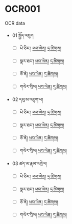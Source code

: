 # OCR001
OCR data 
- 01 སྤྱོད་འཇུག 
  - [ ] པེ་ཅིང་། [ཕབ་ལེན།](https://github.com/rekongrabten/OCR001/releases/download/001/W1KG13126-v114_img6-93.pdf) [དྲ་ཚིགས།](https://library.bdrc.io/show/bdr:MW1KG13126_5272?s=%2Fshow%2Fbdr%3AMW1KG13126%3Fpart%3Dbdr%3AMW1KG13126_5272%26s%3Di%253Dbdr%253AWA0RT3216%2526t%253DWork%2526w%253Dq%25253D%25252522%252525E0%252525BD%25252596%252525E0%252525BE%252525B1%252525E0%252525BD%25252584%252525E0%252525BC%2525258B%252525E0%252525BD%25252586%252525E0%252525BD%252525B4%252525E0%252525BD%25252596%252525E0%252525BC%2525258B%252525E0%252525BD%252525A6%252525E0%252525BD%252525BA%252525E0%252525BD%25252598%252525E0%252525BD%252525A6%252525E0%252525BC%2525258B%252525E0%252525BD%25252591%252525E0%252525BD%25252594%252525E0%252525BD%252525A0%252525E0%252525BD%252525B2%252525E0%252525BC%2525258B%252525E0%252525BD%252525A6%252525E0%252525BE%252525A4%252525E0%252525BE%252525B1%252525E0%252525BD%252525BC%252525E0%252525BD%25252591%252525E0%252525BC%2525258B%252525E0%252525BD%25252594%252525E0%252525BC%2525258B%252525E0%252525BD%252525A3%252525E0%252525BC%2525258B%252525E0%252525BD%252525A0%252525E0%252525BD%25252587%252525E0%252525BD%252525B4%252525E0%252525BD%25252582%252525E0%252525BC%2525258B%252525E0%252525BD%25252594%25252522~1%252526lg%25253Dbo%252526t%25253DWork%252526n%25253D0%2526n%253D9#open-viewer) 
  - [ ] སྣར་ཐང་། [ཕབ་ལེན།](https://github.com/rekongrabten/OCR001/releases/download/001/W2KG5015-v114_img4-78.pdf) [དྲ་ཚིགས།](https://library.bdrc.io/show/bdr:MW2KG5015_4061?s=%2Fshow%2Fbdr%3AMW2KG5015%3Fpart%3Dbdr%3AMW2KG5015_4061%26s%3Dq%253D%252522%2525E0%2525BD%252596%2525E0%2525BE%2525B1%2525E0%2525BD%252584%2525E0%2525BC%25258B%2525E0%2525BD%252586%2525E0%2525BD%2525B4%2525E0%2525BD%252596%2525E0%2525BC%25258B%2525E0%2525BD%2525A6%2525E0%2525BD%2525BA%2525E0%2525BD%252598%2525E0%2525BD%2525A6%2525E0%2525BC%25258B%2525E0%2525BD%252591%2525E0%2525BD%252594%2525E0%2525BD%2525A0%2525E0%2525BD%2525B2%2525E0%2525BC%25258B%2525E0%2525BD%2525A6%2525E0%2525BE%2525A4%2525E0%2525BE%2525B1%2525E0%2525BD%2525BC%2525E0%2525BD%252591%2525E0%2525BC%25258B%2525E0%2525BD%252594%2525E0%2525BC%25258B%2525E0%2525BD%2525A3%2525E0%2525BC%25258B%2525E0%2525BD%2525A0%2525E0%2525BD%252587%2525E0%2525BD%2525B4%2525E0%2525BD%252582%2525E0%2525BC%25258B%2525E0%2525BD%252594%2525E0%2525BC%25258D%252522~1%2526lg%253Dbo%2526t%253DInstance%2526f%253Dasset%252Cinc%252Ctmp%253ApossibleAccess%2526f%253Dasset%252Cinc%252Ctmp%253AcatalogOnly%2526uilang%253Dbo%2526n%253D22#open-viewer)
  - [ ] ཅོ་ནེ། [ཕབ་ལེན།](https://github.com/rekongrabten/OCR001/releases/download/001/W1GS66030-v105_img5-81.pdf) [དྲ་ཚིགས།](https://library.bdrc.io/show/bdr:W1GS66030?s=q%3D%2522%25E0%25BD%2596%25E0%25BD%25A6%25E0%25BE%259F%25E0%25BD%2593%25E0%25BC%258B%25E0%25BD%25A0%25E0%25BD%2582%25E0%25BE%25B1%25E0%25BD%25B4%25E0%25BD%25A2%25E0%25BC%258D%2520%25E0%25BD%2585%25E0%25BD%25BC%25E0%25BC%258B%25E0%25BD%2593%25E0%25BD%25BA%2522~1%26lg%3Dbo%26t%3DInstance%26f%3Dasset%2Cinc%2Ctmp%3ApossibleAccess%26f%3Dasset%2Cinc%2Ctmp%3AcatalogOnly%26s%3Dclosest%2520matches%2520forced%26n%3D1#open-viewer)
  - [ ] གསེར་བྲིས། [ཕབ་ལེན།](https://github.com/rekongrabten/OCR001/releases/download/001/W23702-v114_img4-99.pdf) [དྲ་ཚིགས།](https://library.bdrc.io/show/bdr:MW23702_3275?s=%2Fshow%2Fbdr%3AMW23702%3Fpart%3Dbdr%3AMW23702_3275%26s%3Dq%253D%252522%2525E0%2525BD%252596%2525E0%2525BE%2525B1%2525E0%2525BD%252584%2525E0%2525BC%25258B%2525E0%2525BD%252586%2525E0%2525BD%2525B4%2525E0%2525BD%252596%2525E0%2525BC%25258B%2525E0%2525BD%2525A6%2525E0%2525BD%2525BA%2525E0%2525BD%252598%2525E0%2525BD%2525A6%2525E0%2525BC%25258B%2525E0%2525BD%252591%2525E0%2525BD%252594%2525E0%2525BD%2525A0%2525E0%2525BD%2525B2%2525E0%2525BC%25258B%2525E0%2525BD%2525A6%2525E0%2525BE%2525A4%2525E0%2525BE%2525B1%2525E0%2525BD%2525BC%2525E0%2525BD%252591%2525E0%2525BC%25258B%2525E0%2525BD%252594%2525E0%2525BC%25258B%2525E0%2525BD%2525A3%2525E0%2525BC%25258B%2525E0%2525BD%2525A0%2525E0%2525BD%252587%2525E0%2525BD%2525B4%2525E0%2525BD%252582%2525E0%2525BC%25258B%2525E0%2525BD%252594%2525E0%2525BC%25258D%252522~1%2526lg%253Dbo%2526t%253DInstance%2526f%253Dasset%252Cinc%252Ctmp%253ApossibleAccess%2526f%253Dasset%252Cinc%252Ctmp%253AcatalogOnly%2526uilang%253Dbo%2526n%253D14#open-viewer)
 - 02 དབུ་མ་འཇུག་པ། 
   - [ ] པེ་ཅིང་། [ཕབ་ལེན།](https://github.com/rekongrabten/OCR001/releases/download/untagged-99396bbc3793ea699496/W1KG13126-v111_img493-532.pdf) [དྲ་ཚིགས།](https://library.bdrc.io/show/bdr:MW1KG13126_5262?s=%2Fshow%2Fbdr%3AMW1KG13126%3Fpart%3Dbdr%3AMW1KG13126_5262%26s%3Dq%253D%252522%2525E0%2525BD%252591%2525E0%2525BD%252596%2525E0%2525BD%2525B4%2525E0%2525BC%25258B%2525E0%2525BD%252598%2525E0%2525BC%25258B%2525E0%2525BD%2525A3%2525E0%2525BC%25258B%2525E0%2525BD%2525A0%2525E0%2525BD%252587%2525E0%2525BD%2525B4%2525E0%2525BD%252582%2525E0%2525BC%25258B%2525E0%2525BD%252594%252522~1%2526lg%253Dbo%2526t%253DInstance%2526f%253Dasset%252Cinc%252Ctmp%253ApossibleAccess%2526f%253Dasset%252Cinc%252Ctmp%253AcatalogOnly%2526uilang%253Dbo%2526n%253D22#open-viewer) 
   - [ ] སྣར་ཐང་། [ཕབ་ལེན།](https://github.com/rekongrabten/OCR001/releases/download/untagged-99396bbc3793ea699496/W2KG5015-v111_img494-532.pdf) [དྲ་ཚིགས།](https://library.bdrc.io/show/bdr:MW2KG5015_4051?s=%2Fshow%2Fbdr%3AMW2KG5015%3Fpart%3Dbdr%3AMW2KG5015_4051%26s%3Dq%253D%252522%2525E0%2525BD%252591%2525E0%2525BD%252596%2525E0%2525BD%2525B4%2525E0%2525BC%25258B%2525E0%2525BD%252598%2525E0%2525BC%25258B%2525E0%2525BD%2525A3%2525E0%2525BC%25258B%2525E0%2525BD%2525A0%2525E0%2525BD%252587%2525E0%2525BD%2525B4%2525E0%2525BD%252582%2525E0%2525BC%25258B%2525E0%2525BD%252594%252522~1%2526lg%253Dbo%2526t%253DInstance%2526f%253Dasset%252Cinc%252Ctmp%253ApossibleAccess%2526f%253Dasset%252Cinc%252Ctmp%253AcatalogOnly%2526uilang%253Dbo%2526n%253D23#open-viewer)
   - [ ] ཅོ་ནེ། [ཕབ་ལེན།](https://github.com/rekongrabten/OCR001/releases/download/untagged-99396bbc3793ea699496/W1GS66030-v102_img400-434.pdf) [དྲ་ཚིགས།](https://library.bdrc.io/show/bdr:W1GS66030?s=q%3D%2522%25E0%25BD%2596%25E0%25BD%25A6%25E0%25BE%259F%25E0%25BD%2593%25E0%25BC%258B%25E0%25BD%25A0%25E0%25BD%2582%25E0%25BE%25B1%25E0%25BD%25B4%25E0%25BD%25A2%25E0%25BC%258D%2520%25E0%25BD%2585%25E0%25BD%25BC%25E0%25BC%258B%25E0%25BD%2593%25E0%25BD%25BA%2522~1%26lg%3Dbo%26t%3DInstance%26f%3Dasset%2Cinc%2Ctmp%3ApossibleAccess%26f%3Dasset%2Cinc%2Ctmp%3AcatalogOnly%26s%3Dclosest%2520matches%2520forced%26uilang%3Dbo%26n%3D1#open-viewer)
   - [ ] གསེར་བྲིས། [ཕབ་ལེན།](https://github.com/rekongrabten/OCR001/releases/download/untagged-99396bbc3793ea699496/W23702-v111_img606-651.1.pdf) [དྲ་ཚིགས།](https://library.bdrc.io/show/bdr:MW23702_3265?s=%2Fshow%2Fbdr%3AMW23702%3Fpart%3Dbdr%3AMW23702_3265%26s%3Dq%253D%252522%2525E0%2525BD%252591%2525E0%2525BD%252596%2525E0%2525BD%2525B4%2525E0%2525BC%25258B%2525E0%2525BD%252598%2525E0%2525BC%25258B%2525E0%2525BD%2525A3%2525E0%2525BC%25258B%2525E0%2525BD%2525A0%2525E0%2525BD%252587%2525E0%2525BD%2525B4%2525E0%2525BD%252582%2525E0%2525BC%25258B%2525E0%2525BD%252594%252522~1%2526lg%253Dbo%2526t%253DInstance%2526f%253Dasset%252Cinc%252Ctmp%253ApossibleAccess%2526f%253Dasset%252Cinc%252Ctmp%253AcatalogOnly%2526uilang%253Dbo%2526n%253D21#open-viewer)   
 - 03 ཚད་མ་རྣམ་འགྲེལ། 
   - [ ] པེ་ཅིང་། [ཕབ་ལེན།](https://github.com/rekongrabten/OCR001/releases/download/03/W1KG13126-v183_img383-504.pdf) [དྲ་ཚིགས།](https://library.bdrc.io/show/bdr:MW1KG13126_5709?s=%2Fshow%2Fbdr%3AMW1KG13126%3Fpart%3Dbdr%3AMW1KG13126_5709%26s%3Dq%253D%252522%2525E0%2525BD%25259A%2525E0%2525BD%252591%2525E0%2525BC%25258B%2525E0%2525BD%252598%2525E0%2525BC%25258B%2525E0%2525BD%2525A2%2525E0%2525BE%2525A3%2525E0%2525BD%252598%2525E0%2525BC%25258B%2525E0%2525BD%2525A0%2525E0%2525BD%252582%2525E0%2525BE%2525B2%2525E0%2525BD%2525BA%2525E0%2525BD%2525A3%2525E0%2525BC%25258B%2525E0%2525BD%252582%2525E0%2525BE%2525B1%2525E0%2525BD%2525B2%2525E0%2525BC%25258B%2525E0%2525BD%25259A%2525E0%2525BD%2525B2%2525E0%2525BD%252582%2525E0%2525BC%25258B%2525E0%2525BD%2525A3%2525E0%2525BD%2525BA%2525E0%2525BD%2525A0%2525E0%2525BD%2525B4%2525E0%2525BD%2525A2%2525E0%2525BC%25258B%2525E0%2525BD%252596%2525E0%2525BE%2525B1%2525E0%2525BD%2525A6%2525E0%2525BC%25258B%2525E0%2525BD%252594%2525E0%2525BC%25258D%252522~1%2526lg%253Dbo%2526t%253DInstance%2526f%253Dasset%252Cinc%252Ctmp%253ApossibleAccess%2526f%253Dasset%252Cinc%252Ctmp%253AcatalogOnly%2526uilang%253Dbo%2526n%253D2#open-viewer) 
   - [ ] སྣར་ཐང་། [ཕབ་ལེན།](https://github.com/rekongrabten/OCR001/releases/download/03/W2KG5015-v183_img390-519.pdf) [དྲ་ཚིགས།](https://library.bdrc.io/show/bdr:MW2KG5015_4498?s=%2Fshow%2Fbdr%3AMW2KG5015%3Fpart%3Dbdr%3AMW2KG5015_4498%26s%3Dq%253D%252522%2525E0%2525BD%25259A%2525E0%2525BD%252591%2525E0%2525BC%25258B%2525E0%2525BD%252598%2525E0%2525BC%25258B%2525E0%2525BD%2525A2%2525E0%2525BE%2525A3%2525E0%2525BD%252598%2525E0%2525BC%25258B%2525E0%2525BD%2525A0%2525E0%2525BD%252582%2525E0%2525BE%2525B2%2525E0%2525BD%2525BA%2525E0%2525BD%2525A3%2525E0%2525BC%25258B%2525E0%2525BD%252582%2525E0%2525BE%2525B1%2525E0%2525BD%2525B2%2525E0%2525BC%25258B%2525E0%2525BD%25259A%2525E0%2525BD%2525B2%2525E0%2525BD%252582%2525E0%2525BC%25258B%2525E0%2525BD%2525A3%2525E0%2525BD%2525BA%2525E0%2525BD%2525A0%2525E0%2525BD%2525B4%2525E0%2525BD%2525A2%2525E0%2525BC%25258B%2525E0%2525BD%252596%2525E0%2525BE%2525B1%2525E0%2525BD%2525A6%2525E0%2525BC%25258B%2525E0%2525BD%252594%2525E0%2525BC%25258D%252522~1%2526lg%253Dbo%2526t%253DInstance%2526f%253Dasset%252Cinc%252Ctmp%253ApossibleAccess%2526f%253Dasset%252Cinc%252Ctmp%253AcatalogOnly%2526uilang%253Dbo%2526n%253D4#open-viewer)
   - [ ] ཅོ་ནེ། [ཕབ་ལེན།](https://github.com/rekongrabten/OCR001/releases/download/03/W1GS66030-v174_img192-304.pdf) [དྲ་ཚིགས།](https://library.bdrc.io/show/bdr:W1GS66030?s=q%3D%2522%25E0%25BD%2596%25E0%25BD%25A6%25E0%25BE%259F%25E0%25BD%2593%25E0%25BC%258B%25E0%25BD%25A0%25E0%25BD%2582%25E0%25BE%25B1%25E0%25BD%25B4%25E0%25BD%25A2%25E0%25BC%258D%2520%25E0%25BD%2585%25E0%25BD%25BC%25E0%25BC%258B%25E0%25BD%2593%25E0%25BD%25BA%2522~1%26lg%3Dbo%26t%3DInstance%26f%3Dasset%2Cinc%2Ctmp%3ApossibleAccess%26f%3Dasset%2Cinc%2Ctmp%3AcatalogOnly%26s%3Dclosest%2520matches%2520forced%26n%3D1#open-viewer)
   - [ ] གསེར་བྲིས། [ཕབ་ལེན།](https://github.com/rekongrabten/OCR001/releases/download/03/W23702-v183_img514-679.pdf) [དྲ་ཚིགས།](https://library.bdrc.io/show/bdr:MW23702_3712?s=%2Fshow%2Fbdr%3AMW23702%3Fpart%3Dbdr%3AMW23702_3712%26s%3Dq%253D%252522%2525E0%2525BD%25259A%2525E0%2525BD%252591%2525E0%2525BC%25258B%2525E0%2525BD%252598%2525E0%2525BC%25258B%2525E0%2525BD%2525A2%2525E0%2525BE%2525A3%2525E0%2525BD%252598%2525E0%2525BC%25258B%2525E0%2525BD%2525A0%2525E0%2525BD%252582%2525E0%2525BE%2525B2%2525E0%2525BD%2525BA%2525E0%2525BD%2525A3%2525E0%2525BC%25258B%2525E0%2525BD%252582%2525E0%2525BE%2525B1%2525E0%2525BD%2525B2%2525E0%2525BC%25258B%2525E0%2525BD%25259A%2525E0%2525BD%2525B2%2525E0%2525BD%252582%2525E0%2525BC%25258B%2525E0%2525BD%2525A3%2525E0%2525BD%2525BA%2525E0%2525BD%2525A0%2525E0%2525BD%2525B4%2525E0%2525BD%2525A2%2525E0%2525BC%25258B%2525E0%2525BD%252596%2525E0%2525BE%2525B1%2525E0%2525BD%2525A6%2525E0%2525BC%25258B%2525E0%2525BD%252594%2525E0%2525BC%25258D%252522~1%2526lg%253Dbo%2526t%253DInstance%2526f%253Dasset%252Cinc%252Ctmp%253ApossibleAccess%2526f%253Dasset%252Cinc%252Ctmp%253AcatalogOnly%2526uilang%253Dbo%2526n%253D3#open-viewer)
